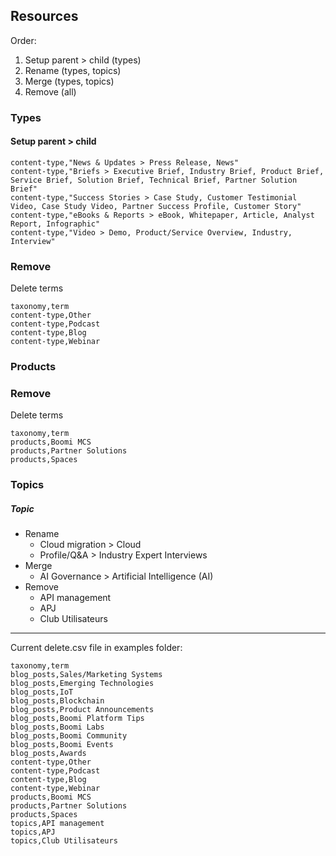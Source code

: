 ## Resources

Order:

1. Setup parent > child (types)
2. Rename (types, topics)
3. Merge (types, topics)
4. Remove (all)

### Types

#### Setup parent > child

```
content-type,"News & Updates > Press Release, News"
content-type,"Briefs > Executive Brief, Industry Brief, Product Brief, Service Brief, Solution Brief, Technical Brief, Partner Solution Brief"
content-type,"Success Stories > Case Study, Customer Testimonial Video, Case Study Video, Partner Success Profile, Customer Story"
content-type,"eBooks & Reports > eBook, Whitepaper, Article, Analyst Report, Infographic"
content-type,"Video > Demo, Product/Service Overview, Industry, Interview"
```

### Remove

Delete terms

```
taxonomy,term
content-type,Other
content-type,Podcast
content-type,Blog
content-type,Webinar
```

### Products

### Remove

Delete terms

```
taxonomy,term
products,Boomi MCS
products,Partner Solutions
products,Spaces
```

### Topics

##### Topic

* Rename
  * Cloud migration > Cloud
  * Profile/Q&A > Industry Expert Interviews
* Merge
  * AI Governance > Artificial Intelligence (AI)
* Remove
  * API management
  * APJ
  * Club Utilisateurs

---

Current delete.csv file in examples folder:

```
taxonomy,term
blog_posts,Sales/Marketing Systems
blog_posts,Emerging Technologies
blog_posts,IoT
blog_posts,Blockchain
blog_posts,Product Announcements
blog_posts,Boomi Platform Tips
blog_posts,Boomi Labs
blog_posts,Boomi Community
blog_posts,Boomi Events
blog_posts,Awards
content-type,Other
content-type,Podcast
content-type,Blog
content-type,Webinar
products,Boomi MCS
products,Partner Solutions
products,Spaces
topics,API management
topics,APJ
topics,Club Utilisateurs
```